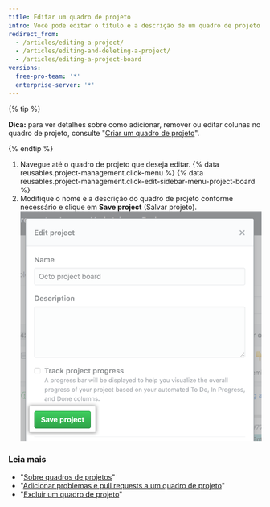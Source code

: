 ```yaml
---
title: Editar um quadro de projeto
intro: Você pode editar o título e a descrição de um quadro de projeto existente.
redirect_from:
  - /articles/editing-a-project/
  - /articles/editing-and-deleting-a-project/
  - /articles/editing-a-project-board
versions:
  free-pro-team: '*'
  enterprise-server: '*'
---
```


{% tip %}

**Dica:** para ver detalhes sobre como adicionar, remover ou editar colunas no quadro de projeto, consulte "[Criar um quadro de projeto](/articles/creating-a-project-board)".

{% endtip %}

1. Navegue até o quadro de projeto que deseja editar.
{% data reusables.project-management.click-menu %}
{% data reusables.project-management.click-edit-sidebar-menu-project-board %}
4. Modifique o nome e a descrição do quadro de projeto conforme necessário e clique em **Save project** (Salvar projeto). ![Campos com o nome e a descrição do quadro de projeto e o botão Save project (Salvar projeto)](/assets/images/help/projects/edit-project-board-save-button.png)

### Leia mais

- "[Sobre quadros de projetos](/articles/about-project-boards)"
- "[Adicionar problemas e pull requests a um quadro de projeto](/articles/adding-issues-and-pull-requests-to-a-project-board)"
- "[Excluir um quadro de projeto](/articles/deleting-a-project-board)"
